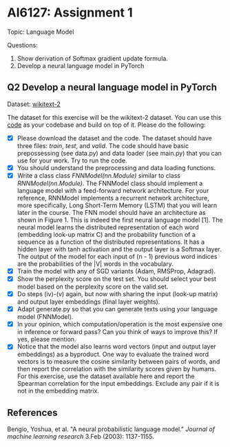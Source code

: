 # AI6127: Assignment 1

Topic: Language Model

Questions:

1. Show derivation of Softmax gradient update formula.
2. Develop a neural language model in PyTorch

## Q2 Develop a neural language model in PyTorch

Dataset: [wikitext-2](https://s3.amazonaws.com/research.metamind.io/wikitext/wikitext-2-v1.zip)

The dataset for this exercise will be the wikitext-2 dataset. You can use this [code](https://github.com/pytorch/examples/blob/master/word_language_model/main.py) as your codebase
and build on top of it. Please do the following:

- [x] Please download the dataset and the code. The dataset should have three files: *train*, *test*, and
  *valid*. The code should have basic prepossessing (see data.py) and data loader (see main.py)
  that you can use for your work. Try to run the code.
- [x] You should understand the preprocessing and data loading functions.
- [x] Write a class class *FNNModel(nn.Module)* similar to class *RNNModel(nn.Module)*. The FNNModel
  class should implement a language model with a feed-forward network architecture.
  For your reference, RNNModel implements a recurrent network architecture, more specifically,
  Long Short-Term Memory (LSTM) that you will learn later in the course.
  The FNN model should have an architecture as shown in Figure 1. This is indeed the first
  neural language model [1]. The neural model learns the distributed representation of each
  word (embedding look-up matrix C) and the probability function of a sequence as a function
  of the distributed representations. It has a hidden layer with tanh activation and the output
  layer is a Softmax layer. The output of the model for each input of (n - 1) previous word
  indices are the probabilities of the |V| words in the vocabulary.
- [x] Train the model with any of SGD variants (Adam, RMSProp, Adagrad).
- [x] Show the perplexity score on the test set. You should select your best model based on the
  perplexity score on the valid set.
- [x] Do steps (iv)-(v) again, but now with sharing the input (look-up matrix) and output layer
  embeddings (final layer weights).
- [x] Adapt generate.py so that you can generate texts using your language model (FNNModel).
- [x] In your opinion, which computation/operation is the most expensive one in inference or forward
  pass? Can you think of ways to improve this? If yes, please mention.
- [x] Notice that the model also learns word vectors (input and output layer embeddings) as a
  byproduct. One way to evaluate the trained word vectors is to measure the cosine similarity
  between pairs of words, and then report the correlation with the similarity scores given by
  humans. For this exercise, use the dataset available here and report the Spearman correlation
  for the input embeddings. Exclude any pair if it is not in the embedding matrix.

## References

Bengio, Yoshua, et al. "A neural probabilistic language model." *Journal of machine learning research* 3.Feb (2003): 1137-1155.